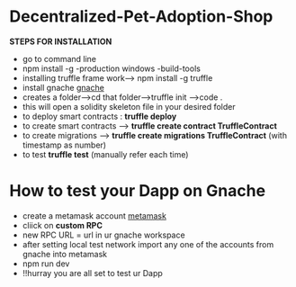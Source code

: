 # Decentralized-Pet-Adoption-Shop
  **STEPS FOR INSTALLATION**
* go to command line
* npm install -g -production windows -build-tools
* installing truffle frame work--> npm install -g truffle
* install gnache [gnache](https://www.trufflesuite.com/ganache)
* creates a folder-->cd that folder-->truffle init -->code .
* this will open a solidity skeleton file in your desired folder
* to deploy smart contracts : **truffle deploy**
* to create smart contracts --> **truffle create contract TruffleContract**
* to create migrations --> **truffle create migrations TruffleContract** (with timestamp as number)
* to test **truffle test** (manually refer each time)


# How to test your Dapp on Gnache
* create a metamask account [metamask](https://metamask.io/)
* cliick on **custom RPC**
* new RPC URL = url in ur gnache workspace
* after setting local test network import any one of the accounts from gnache into metamask
* npm run dev
* !!hurray you are all set to test ur Dapp
